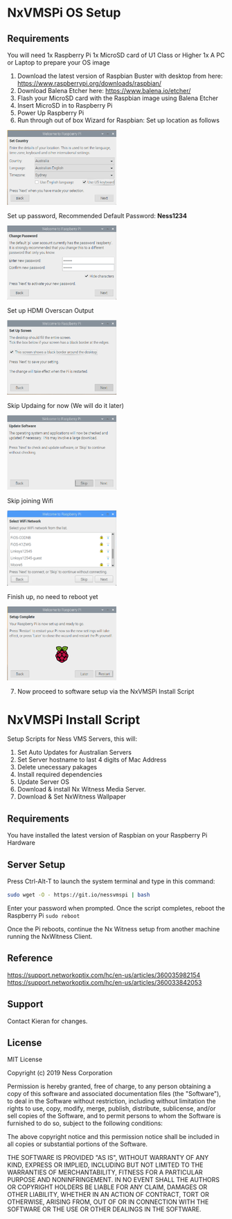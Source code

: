 # NxVMSPi OS Setup

## Requirements
You will need
1x Raspberry Pi
1x MicroSD card of U1 Class or Higher
1x A PC or Laptop to prepare your OS image

1. Download the latest version of Raspbian Buster with desktop from here: https://www.raspberrypi.org/downloads/raspbian/
2. Download Balena Etcher here: https://www.balena.io/etcher/
3. Flash your MicroSD card with the Raspbian image using Balena Etcher
4. Insert MicroSD in to Raspberry Pi
5. Power Up Raspberry Pi
6. Run through out of box Wizard for Raspbian:
Set up location as follows

<img src="readme_images/01.country.png" width="50%" >

Set up password, Recommended Default Password: **Ness1234**

<img src="readme_images/02.password.png" width="50%" >

Set up HDMI Overscan Output

<img src="readme_images/03.overscan.png" width="50%" >

Skip Updaing for now (We will do it later)

<img src="readme_images/04.updates.png" width="50%" >

Skip joining Wifi

<img src="readme_images/05.wifi.png" width="50%" >

Finish up, no need to reboot yet

<img src="readme_images/06.finish.png" width="50%" >

7. Now proceed to software setup via the NxVMSPi Install Script

# NxVMSPi Install Script

Setup Scripts for Ness VMS Servers, this will:
1. Set Auto Updates for Australian Servers
2. Set Server hostname to last 4 digits of Mac Address
3. Delete unecessary pakages
4. Install required dependencies
5. Update Server OS
6. Download & install Nx Witness Media Server.
7. Download & Set NxWitness Wallpaper

## Requirements
You have installed the latest version of Raspbian on your Raspberry Pi Hardware

## Server Setup

Press Ctrl-Alt-T to launch the system terminal and type in this command:

```bash
sudo wget -O - https://git.io/nessvmspi | bash
```
Enter your password when prompted. Once the script completes, reboot the Raspberry Pi
```sudo reboot```

Once the Pi reboots, continue the Nx Witness setup from another machine running the NxWitness Client.

## Reference
https://support.networkoptix.com/hc/en-us/articles/360035982154
https://support.networkoptix.com/hc/en-us/articles/360033842053

## Support
Contact Kieran for changes.

## License
MIT License

Copyright (c) 2019 Ness Corporation

Permission is hereby granted, free of charge, to any person obtaining a copy
of this software and associated documentation files (the "Software"), to deal
in the Software without restriction, including without limitation the rights
to use, copy, modify, merge, publish, distribute, sublicense, and/or sell
copies of the Software, and to permit persons to whom the Software is
furnished to do so, subject to the following conditions:

The above copyright notice and this permission notice shall be included in all
copies or substantial portions of the Software.

THE SOFTWARE IS PROVIDED "AS IS", WITHOUT WARRANTY OF ANY KIND, EXPRESS OR
IMPLIED, INCLUDING BUT NOT LIMITED TO THE WARRANTIES OF MERCHANTABILITY,
FITNESS FOR A PARTICULAR PURPOSE AND NONINFRINGEMENT. IN NO EVENT SHALL THE
AUTHORS OR COPYRIGHT HOLDERS BE LIABLE FOR ANY CLAIM, DAMAGES OR OTHER
LIABILITY, WHETHER IN AN ACTION OF CONTRACT, TORT OR OTHERWISE, ARISING FROM,
OUT OF OR IN CONNECTION WITH THE SOFTWARE OR THE USE OR OTHER DEALINGS IN THE
SOFTWARE.
